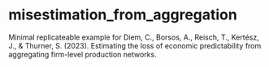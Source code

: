 # misestimation_from_aggregation
Minimal replicateable example for Diem, C., Borsos, A., Reisch, T., Kertész, J., &amp; Thurner, S. (2023). Estimating the loss of economic predictability from aggregating firm-level production networks.
